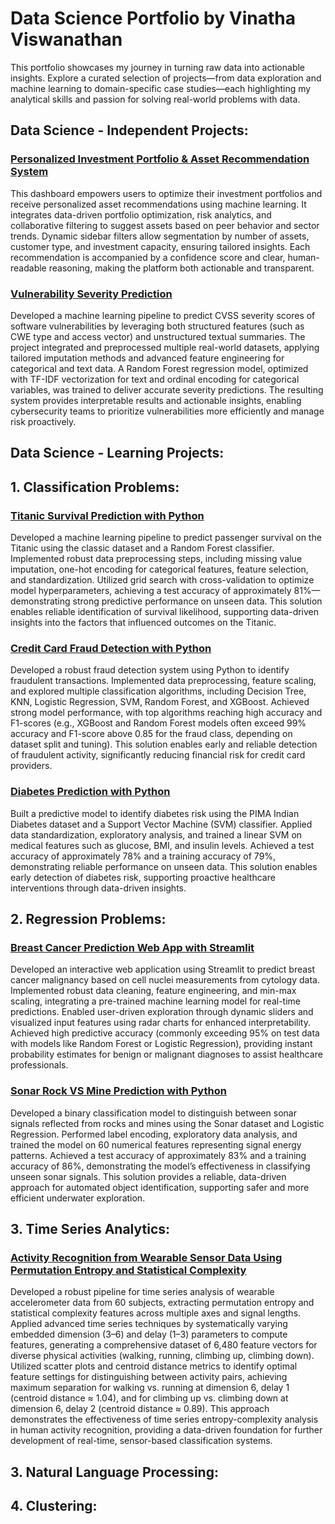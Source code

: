 # Data Science Portfolio by Vinatha Viswanathan

This portfolio showcases my journey in turning raw data into actionable insights. Explore a curated selection of projects—from data exploration and machine learning to domain-specific case studies—each highlighting my analytical skills and passion for solving real-world problems with data.

## Data Science - Independent Projects:

### [Personalized Investment Portfolio & Asset Recommendation System](https://github.com/VinathaViswanathan/Investment-Recommendation-System)

This dashboard empowers users to optimize their investment portfolios and receive personalized asset recommendations using machine learning. It integrates data-driven portfolio optimization, risk analytics, and collaborative filtering to suggest assets based on peer behavior and sector trends. Dynamic sidebar filters allow segmentation by number of assets, customer type, and investment capacity, ensuring tailored insights. Each recommendation is accompanied by a confidence score and clear, human-readable reasoning, making the platform both actionable and transparent.

### [Vulnerability Severity Prediction](https://github.com/VinathaViswanathan/Vulnerability-Severity-Prediction)

Developed a machine learning pipeline to predict CVSS severity scores of software vulnerabilities by leveraging both structured features (such as CWE type and access vector) and unstructured textual summaries. The project integrated and preprocessed multiple real-world datasets, applying tailored imputation methods and advanced feature engineering for categorical and text data. A Random Forest regression model, optimized with TF-IDF vectorization for text and ordinal encoding for categorical variables, was trained to deliver accurate severity predictions. The resulting system provides interpretable results and actionable insights, enabling cybersecurity teams to prioritize vulnerabilities more efficiently and manage risk proactively.


## Data Science - Learning Projects:

## 1. Classification Problems:

### [Titanic Survival Prediction with Python](https://github.com/VinathaViswanathan/Titanic-Survival-Prediction)

Developed a machine learning pipeline to predict passenger survival on the Titanic using the classic dataset and a Random Forest classifier. Implemented robust data preprocessing steps, including missing value imputation, one-hot encoding for categorical features, feature selection, and standardization. Utilized grid search with cross-validation to optimize model hyperparameters, achieving a test accuracy of approximately 81%—demonstrating strong predictive performance on unseen data. This solution enables reliable identification of survival likelihood, supporting data-driven insights into the factors that influenced outcomes on the Titanic.

### [Credit Card Fraud Detection with Python](https://github.com/VinathaViswanathan/Credit-Card-Fraud-Detection)

Developed a robust fraud detection system using Python to identify fraudulent transactions. Implemented data preprocessing, feature scaling, and explored multiple classification algorithms, including Decision Tree, KNN, Logistic Regression, SVM, Random Forest, and XGBoost. Achieved strong model performance, with top algorithms reaching high accuracy and F1-scores (e.g., XGBoost and Random Forest models often exceed 99% accuracy and F1-score above 0.85 for the fraud class, depending on dataset split and tuning). This solution enables early and reliable detection of fraudulent activity, significantly reducing financial risk for credit card providers.

### [Diabetes Prediction with Python](https://github.com/VinathaViswanathan/Diabetes-Prediction)

Built a predictive model to identify diabetes risk using the PIMA Indian Diabetes dataset and a Support Vector Machine (SVM) classifier. Applied data standardization, exploratory analysis, and trained a linear SVM on medical features such as glucose, BMI, and insulin levels. Achieved a test accuracy of approximately 78% and a training accuracy of 79%, demonstrating reliable performance on unseen data. This solution enables early detection of diabetes risk, supporting proactive healthcare interventions through data-driven insights.

## 2. Regression Problems:

### [Breast Cancer Prediction Web App with Streamlit](https://github.com/VinathaViswanathan/Breast-Cancer-Prediction)

Developed an interactive web application using Streamlit to predict breast cancer malignancy based on cell nuclei measurements from cytology data. Implemented robust data cleaning, feature engineering, and min-max scaling, integrating a pre-trained machine learning model for real-time predictions. Enabled user-driven exploration through dynamic sliders and visualized input features using radar charts for enhanced interpretability. Achieved high predictive accuracy (commonly exceeding 95% on test data with models like Random Forest or Logistic Regression), providing instant probability estimates for benign or malignant diagnoses to assist healthcare professionals.

### [Sonar Rock VS Mine Prediction with Python](https://github.com/VinathaViswanathan/Sonar-Signal-Prediction)

Developed a binary classification model to distinguish between sonar signals reflected from rocks and mines using the Sonar dataset and Logistic Regression. Performed label encoding, exploratory data analysis, and trained the model on 60 numerical features representing signal energy patterns. Achieved a test accuracy of approximately 83% and a training accuracy of 86%, demonstrating the model’s effectiveness in classifying unseen sonar signals. This solution provides a reliable, data-driven approach for automated object identification, supporting safer and more efficient underwater exploration.

## 3. Time Series Analytics:

### [Activity Recognition from Wearable Sensor Data Using Permutation Entropy and Statistical Complexity](https://github.com/VinathaViswanathan/Activity-Recognition)

Developed a robust pipeline for time series analysis of wearable accelerometer data from 60 subjects, extracting permutation entropy and statistical complexity features across multiple axes and signal lengths. Applied advanced time series techniques by systematically varying embedded dimension (3–6) and delay (1–3) parameters to compute features, generating a comprehensive dataset of 6,480 feature vectors for diverse physical activities (walking, running, climbing up, climbing down). Utilized scatter plots and centroid distance metrics to identify optimal feature settings for distinguishing between activity pairs, achieving maximum separation for walking vs. running at dimension 6, delay 1 (centroid distance ≈ 1.04), and for climbing up vs. climbing down at dimension 6, delay 2 (centroid distance ≈ 0.89). This approach demonstrates the effectiveness of time series entropy-complexity analysis in human activity recognition, providing a data-driven foundation for further development of real-time, sensor-based classification systems.

## 3. Natural Language Processing:

## 4. Clustering:
